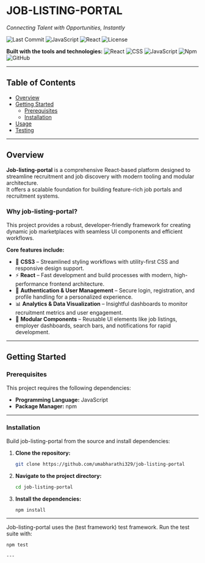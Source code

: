 # JOB-LISTING-PORTAL

*Connecting Talent with Opportunities, Instantly*

![Last Commit](https://img.shields.io/github/last-commit/umabharathi329/job-listing-portal)
![JavaScript](https://img.shields.io/badge/Language-JavaScript-yellow)
![React](https://img.shields.io/badge/Framework-React-blue)
![License](https://img.shields.io/github/license/umabharathi329/job-listing-portal)

**Built with the tools and technologies:**
![React](https://img.shields.io/badge/React-61DAFB?logo=react&logoColor=white)
![CSS](https://img.shields.io/badge/CSS3-1572B6?logo=css3&logoColor=white)
![JavaScript](https://img.shields.io/badge/JavaScript-F7DF1E?logo=javascript&logoColor=black)
![Npm](https://img.shields.io/badge/Npm-CB3837?logo=npm&logoColor=white)
![GitHub](https://img.shields.io/badge/GitHub-181717?logo=github&logoColor=white)

---

## Table of Contents
- [Overview](#overview)
- [Getting Started](#getting-started)
  - [Prerequisites](#prerequisites)
  - [Installation](#installation)
- [Usage](#usage)
- [Testing](#testing)

---

## Overview

**Job-listing-portal** is a comprehensive React-based platform designed to streamline recruitment and job discovery with modern tooling and modular architecture.  
It offers a scalable foundation for building feature-rich job portals and recruitment systems.

### Why job-listing-portal?
This project provides a robust, developer-friendly framework for creating dynamic job marketplaces with seamless UI components and efficient workflows.  

**Core features include:**
- 🎨 **CSS3** – Streamlined styling workflows with utility-first CSS and responsive design support.
- ⚡ **React** – Fast development and build processes with modern, high-performance frontend architecture.
- 🔐 **Authentication & User Management** – Secure login, registration, and profile handling for a personalized experience.
- 📊 **Analytics & Data Visualization** – Insightful dashboards to monitor recruitment metrics and user engagement.
- 🧩 **Modular Components** – Reusable UI elements like job listings, employer dashboards, search bars, and notifications for rapid development.

---

## Getting Started

### Prerequisites
This project requires the following dependencies:
- **Programming Language:** JavaScript
- **Package Manager:** npm

---

### Installation

Build job-listing-portal from the source and install dependencies:

1. **Clone the repository:**
   ```bash
   git clone https://github.com/umabharathi329/job-listing-portal

2. **Navigate to the project directory:**
   ```bash
   cd job-listing-portal

3. **Install the dependencies:**
   ```bash
   npm install
---


Job-listing-portal uses the (test framework) test framework.
Run the test suite with:

```bash
npm test

---
